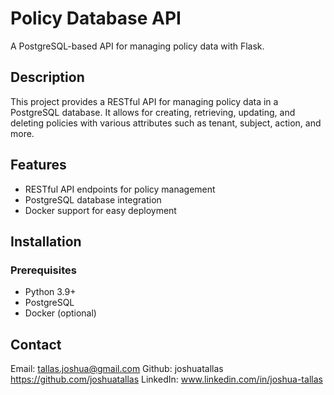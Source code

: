 # Policy Database API

A PostgreSQL-based API for managing policy data with Flask.

## Description

This project provides a RESTful API for managing policy data in a PostgreSQL database. It allows for creating, retrieving, updating, and deleting policies with various attributes such as tenant, subject, action, and more.

## Features

- RESTful API endpoints for policy management
- PostgreSQL database integration
- Docker support for easy deployment

## Installation

### Prerequisites

- Python 3.9+
- PostgreSQL
- Docker (optional)


## Contact

Email: tallas.joshua@gmail.com
Github: joshuatallas https://github.com/joshuatallas
LinkedIn: www.linkedin.com/in/joshua-tallas
